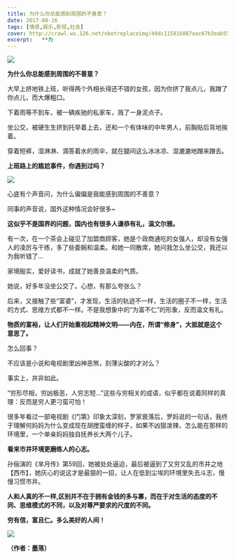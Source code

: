 ```yaml
---
title: 为什么你总能感到周围的不善意？
date: 2017-08-16
tags: [情感,娱乐,影视,社会]
cover: http://crawl.ws.126.net/nbotreplaceimg/49dc115816087eac67b3eab55e507b87/bfa085a0ea1226166dcb0a9e7ad7b5eb.jpg
excerpt:   **为
---
```

![](http://crawl.ws.126.net/nbotreplaceimg/49dc115816087eac67b3eab55e507b87/bfa085a0ea1226166dcb0a9e7ad7b5eb.jpg)  

**为什么你总能感到周围的不善意？**

大早上挤地铁上班，听得两个外相长得还不错的女孩，因为你挤了我点儿，我蹭了你点儿，而大爆粗口。

下着雨等不到车，被一辆疾驰的私家车，溅了一身泥点子。

坐公交，被硬生生挤到托举着上去，还和一个有体味的中年男人，前胸贴后背地挨着。

穿着短裤，湿淋淋、滴答着水的雨伞，就在腿间这么冰冰凉、湿漉漉地蹭来蹭去。

**上班路上的尴尬事件，你遇到过吗？**

![](http://crawl.ws.126.net/nbotreplaceimg/d750efec789e0ae40cef6e34bd6e8997/90e58392634bc974fb701f791084c618.jpg)  

心底有个声音问，为什么偏偏是我能感到周围的不善意？

同事的声音说，国外这种情况会好很多~

**这似乎不是国界的问题，国内也有很多人谦恭有礼，温文尔雅。**

有一次，在一个茶会上碰见了加盟商顾客，她是个政商通吃的女强人，却没有女强人的凌厉与干练，多了些委婉和温柔。和她一同散席，她问我怎么坐公交，我还以为我听错了...

家境殷实，爱好读书，成就了她善良温柔的气质。

她说，好多年没坐公交了。心想，有那么夸张么？

后来，又接触了些“富婆”，才发现，生活的轨迹不一样，生活的圈子不一样，生活的方式、思维方式都不一样。不是我想象中的“为富不仁”的形象，反而温文有礼。

**物质的富裕，让人们开始重视起精神文明——内在，所谓“修身”，大抵就是这个意思了。**

怎么回事？

不应该是小说和电视剧里凶神恶煞，刻薄尖酸的才对么？

事实上，并非如此。

“穷形尽相，穷凶极恶，人穷志短...”这些与穷相关的成语，似乎都在说着同样的真理：反而是穷人更刁蛮可怕！

很多年看过一部电视剧《门第》印象太深刻，罗家衰落后，罗妈说的一句话，我终于理解何妈妈为什么变成现在胡搅蛮缠的样子，如果不凶狠泼辣，怎么能在那样的环境里，一个单亲妈妈独自抚养长大两个儿子。

**看来市井环境更磨练人的心志。**

孙俪演的《芈月传》第59回，她被处处逼迫，最后被逼到了又穷又乱的市井之地【西市】，她灰心的说这才是最狠的一招，让人在低到尘埃的环境里失去斗志，慢慢习惯市井。

**人和人真的不一样,区别并不在于拥有金钱的多与寡，而在于对生活的态度的不同、思维模式的不同，以及对尊严要求的尺度的不同。**

**穷有信，富且仁。多么美好的人间！**

![](http://crawl.ws.126.net/nbotreplaceimg/49dc115816087eac67b3eab55e507b87/3217452f5cde11c6fbb972a4a3dd043c.jpg)  

**（作者：墨落）**

